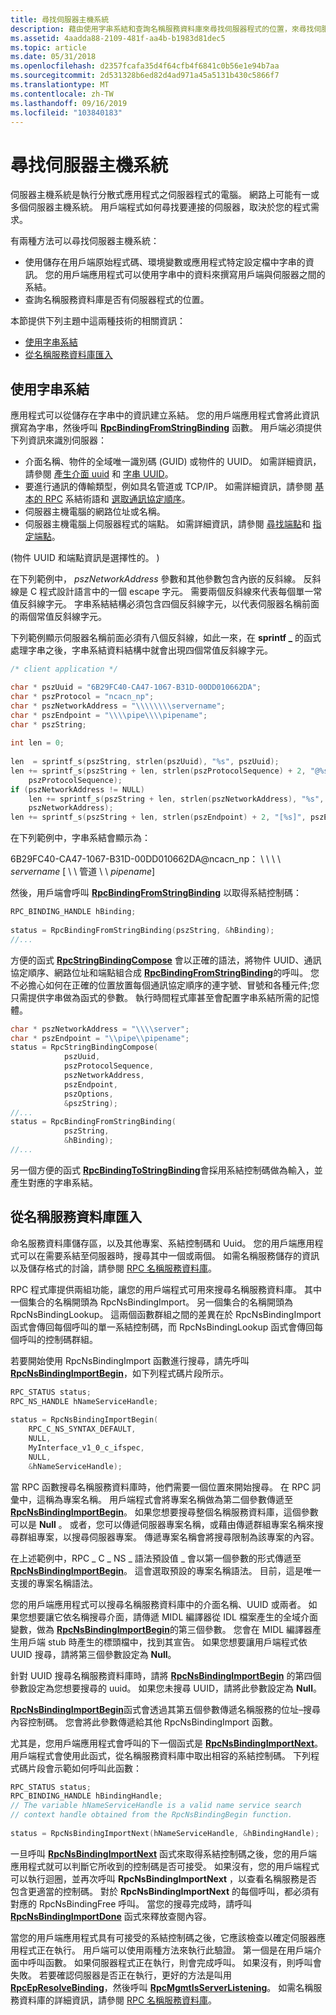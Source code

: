 ```yaml
---
title: 尋找伺服器主機系統
description: 藉由使用字串系結和查詢名稱服務資料庫來尋找伺服器程式的位置，來尋找伺服器主機系統。
ms.assetid: 4aadda88-2109-481f-aa4b-b1983d81dec5
ms.topic: article
ms.date: 05/31/2018
ms.openlocfilehash: d2357fcafa35d4f64cfb4f6841c0b56e1e94b7aa
ms.sourcegitcommit: 2d531328b6ed82d4ad971a45a5131b430c5866f7
ms.translationtype: MT
ms.contentlocale: zh-TW
ms.lasthandoff: 09/16/2019
ms.locfileid: "103840183"
---
```

# <a name="finding-server-host-systems"></a>尋找伺服器主機系統

伺服器主機系統是執行分散式應用程式之伺服器程式的電腦。 網路上可能有一或多個伺服器主機系統。 用戶端程式如何尋找要連接的伺服器，取決於您的程式需求。

有兩種方法可以尋找伺服器主機系統：

-   使用儲存在用戶端原始程式碼、環境變數或應用程式特定設定檔中字串的資訊。 您的用戶端應用程式可以使用字串中的資料來撰寫用戶端與伺服器之間的系結。
-   查詢名稱服務資料庫是否有伺服器程式的位置。

本節提供下列主題中這兩種技術的相關資訊：

-   [使用字串系結](#using-string-bindings)
-   [從名稱服務資料庫匯入](#importing-from-name-service-databases)

## <a name="using-string-bindings"></a>使用字串系結

應用程式可以從儲存在字串中的資訊建立系結。 您的用戶端應用程式會將此資訊撰寫為字串，然後呼叫 [**RpcBindingFromStringBinding**](/windows/desktop/api/Rpcdce/nf-rpcdce-rpcbindingfromstringbinding) 函數。 用戶端必須提供下列資訊來識別伺服器：

-   介面名稱、物件的全域唯一識別碼 (GUID) 或物件的 UUID。 如需詳細資訊，請參閱 [產生介面 uuid](generating-interface-uuids.md) 和 [字串 UUID](string-uuid.md)。
-   要進行通訊的傳輸類型，例如具名管道或 TCP/IP。 如需詳細資訊，請參閱 [基本的 RPC](essential-rpc-binding-terminology.md) 系結術語和 [選取通訊協定順序](selecting-a-protocol-sequence.md)。
-   伺服器主機電腦的網路位址或名稱。
-   伺服器主機電腦上伺服器程式的端點。 如需詳細資訊，請參閱 [尋找端點](finding-endpoints.md)和 [指定端點](specifying-endpoints.md)。

 (物件 UUID 和端點資訊是選擇性的。 ) 

在下列範例中， *pszNetworkAddress* 參數和其他參數包含內嵌的反斜線。 反斜線是 C 程式設計語言中的一個 escape 字元。 需要兩個反斜線來代表每個單一常值反斜線字元。 字串系結結構必須包含四個反斜線字元，以代表伺服器名稱前面的兩個常值反斜線字元。

下列範例顯示伺服器名稱前面必須有八個反斜線，如此一來，在 **sprintf \_** 的函式處理字串之後，字串系結資料結構中就會出現四個常值反斜線字元。


```C++
/* client application */

char * pszUuid = "6B29FC40-CA47-1067-B31D-00DD010662DA";
char * pszProtocol = "ncacn_np";
char * pszNetworkAddress = "\\\\\\\\servername";
char * pszEndpoint = "\\\\pipe\\\\pipename";
char * pszString;
 
int len = 0;
 
len  = sprintf_s(pszString, strlen(pszUuid), "%s", pszUuid);
len += sprintf_s(pszString + len, strlen(pszProtocolSequence) + 2, "@%s:",
    pszProtocolSequence);
if (pszNetworkAddress != NULL)
    len += sprintf_s(pszString + len, strlen(pszNetworkAddress), "%s",
    pszNetworkAddress);
len += sprintf_s(pszString + len, strlen(pszEndpoint) + 2, "[%s]", pszEndpoint);
```



在下列範例中，字串系結會顯示為：

6B29FC40-CA47-1067-B31D-00DD010662DA@ncacn\_np： \\ \\ \\ \\ *servername* \[ \\ \\ 管道 \\ \\ *pipename*\]

然後，用戶端會呼叫 [**RpcBindingFromStringBinding**](/windows/desktop/api/Rpcdce/nf-rpcdce-rpcbindingfromstringbinding) 以取得系結控制碼：


```C++
RPC_BINDING_HANDLE hBinding;
 
status = RpcBindingFromStringBinding(pszString, &hBinding);
//...
```



方便的函式 [**RpcStringBindingCompose**](/windows/desktop/api/Rpcdce/nf-rpcdce-rpcstringbindingcompose) 會以正確的語法，將物件 UUID、通訊協定順序、網路位址和端點組合成 [**RpcBindingFromStringBinding**](/windows/desktop/api/Rpcdce/nf-rpcdce-rpcbindingfromstringbinding)的呼叫。 您不必擔心如何在正確的位置放置每個通訊協定順序的連字號、冒號和各種元件;您只需提供字串做為函式的參數。 執行時間程式庫甚至會配置字串系結所需的記憶體。


```C++
char * pszNetworkAddress = "\\\\server";
char * pszEndpoint = "\\pipe\\pipename";
status = RpcStringBindingCompose(
            pszUuid,
            pszProtocolSequence,
            pszNetworkAddress,
            pszEndpoint,
            pszOptions,
            &pszString);
//...
status = RpcBindingFromStringBinding(
            pszString,
            &hBinding);
//...
```



另一個方便的函式 [**RpcBindingToStringBinding**](/windows/desktop/api/Rpcdce/nf-rpcdce-rpcbindingtostringbinding)會採用系結控制碼做為輸入，並產生對應的字串系結。

## <a name="importing-from-name-service-databases"></a>從名稱服務資料庫匯入

命名服務資料庫儲存區，以及其他專案、系結控制碼和 Uuid。 您的用戶端應用程式可以在需要系結至伺服器時，搜尋其中一個或兩個。 如需名稱服務儲存的資訊以及儲存格式的討論，請參閱 [RPC 名稱服務資料庫](the-rpc-name-service-database.md)。

RPC 程式庫提供兩組功能，讓您的用戶端程式可用來搜尋名稱服務資料庫。 其中一個集合的名稱開頭為 RpcNsBindingImport。 另一個集合的名稱開頭為 RpcNsBindingLookup。 這兩個函數群組之間的差異在於 RpcNsBindingImport 函式會傳回每個呼叫的單一系結控制碼，而 RpcNsBindingLookup 函式會傳回每個呼叫的控制碼群組。

若要開始使用 RpcNsBindingImport 函數進行搜尋，請先呼叫 [**RpcNsBindingImportBegin**](/windows/desktop/api/Rpcnsi/nf-rpcnsi-rpcnsbindingimportbegina)，如下列程式碼片段所示。


```C++
RPC_STATUS status;
RPC_NS_HANDLE hNameServiceHandle;
 
status = RpcNsBindingImportBegin(
    RPC_C_NS_SYNTAX_DEFAULT,
    NULL,
    MyInterface_v1_0_c_ifspec,
    NULL,
    &hNameServiceHandle);
```



當 RPC 函數搜尋名稱服務資料庫時，他們需要一個位置來開始搜尋。 在 RPC 詞彙中，這稱為專案名稱。 用戶端程式會將專案名稱做為第二個參數傳遞至 [**RpcNsBindingImportBegin**](/windows/desktop/api/Rpcnsi/nf-rpcnsi-rpcnsbindingimportbegina)。 如果您想要搜尋整個名稱服務資料庫，這個參數可以是 **Null** 。 或者，您可以傳遞伺服器專案名稱，或藉由傳遞群組專案名稱來搜尋群組專案，以搜尋伺服器專案。 傳遞專案名稱會將搜尋限制為該專案的內容。

在上述範例中，RPC \_ C \_ NS \_ 語法預設值 \_ 會以第一個參數的形式傳遞至 [**RpcNsBindingImportBegin**](/windows/desktop/api/Rpcnsi/nf-rpcnsi-rpcnsbindingimportbegina)。 這會選取預設的專案名稱語法。 目前，這是唯一支援的專案名稱語法。

您的用戶端應用程式可以搜尋名稱服務資料庫中的介面名稱、UUID 或兩者。 如果您想要讓它依名稱搜尋介面，請傳遞 MIDL 編譯器從 IDL 檔案產生的全域介面變數，做為 [**RpcNsBindingImportBegin**](/windows/desktop/api/Rpcnsi/nf-rpcnsi-rpcnsbindingimportbegina)的第三個參數。 您會在 MIDL 編譯器產生用戶端 stub 時產生的標頭檔中，找到其宣告。 如果您想要讓用戶端程式依 UUID 搜尋，請將第三個參數設定為 **Null**。

針對 UUID 搜尋名稱服務資料庫時，請將 [**RpcNsBindingImportBegin**](/windows/desktop/api/Rpcnsi/nf-rpcnsi-rpcnsbindingimportbegina) 的第四個參數設定為您想要搜尋的 uuid。 如果您未搜尋 UUID，請將此參數設定為 **Null**。

[**RpcNsBindingImportBegin**](/windows/desktop/api/Rpcnsi/nf-rpcnsi-rpcnsbindingimportbegina)函式會透過其第五個參數傳遞名稱服務的位址–搜尋內容控制碼。 您會將此參數傳遞給其他 RpcNsBindingImport 函數。

尤其是，您用戶端應用程式會呼叫的下一個函式是 [**RpcNsBindingImportNext**](/windows/desktop/api/Rpcnsi/nf-rpcnsi-rpcnsbindingimportnext)。 用戶端程式會使用此函式，從名稱服務資料庫中取出相容的系結控制碼。 下列程式碼片段會示範如何呼叫此函數：


```C++
RPC_STATUS status;
RPC_BINDING_HANDLE hBindingHandle;
// The variable hNameServiceHandle is a valid name service search 
// context handle obtained from the RpcNsBindingBegin function.
 
status = RpcNsBindingImportNext(hNameServiceHandle, &hBindingHandle);
```



一旦呼叫 [**RpcNsBindingImportNext**](/windows/desktop/api/Rpcnsi/nf-rpcnsi-rpcnsbindingimportnext) 函式來取得系結控制碼之後，您的用戶端應用程式就可以判斷它所收到的控制碼是否可接受。 如果沒有，您的用戶端程式可以執行迴圈，並再次呼叫 **RpcNsBindingImportNext** ，以查看名稱服務是否包含更適當的控制碼。 對於 **RpcNsBindingImportNext** 的每個呼叫，都必須有對應的 RpcNsBindingFree 呼叫。 當您的搜尋完成時，請呼叫 [**RpcNsBindingImportDone**](/windows/desktop/api/Rpcnsi/nf-rpcnsi-rpcnsbindingimportdone) 函式來釋放查閱內容。

當您的用戶端應用程式具有可接受的系結控制碼之後，它應該檢查以確定伺服器應用程式正在執行。 用戶端可以使用兩種方法來執行此驗證。 第一個是在用戶端介面中呼叫函數。 如果伺服器程式正在執行，則會完成呼叫。 如果沒有，則呼叫會失敗。 若要確認伺服器是否正在執行，更好的方法是叫用 [**RpcEpResolveBinding**](/windows/desktop/api/Rpcdce/nf-rpcdce-rpcepresolvebinding)，然後呼叫 [**RpcMgmtIsServerListening**](/windows/desktop/api/Rpcdce/nf-rpcdce-rpcmgmtisserverlistening)。 如需名稱服務資料庫的詳細資訊，請參閱 [RPC 名稱服務資料庫](the-rpc-name-service-database.md)。

 

 




